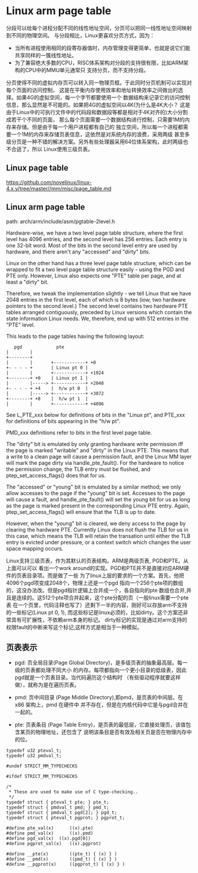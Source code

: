Linux arm page table
========================================

分段可以给每个进程分配不同的线性地址空间，分页可以把同一线性地址空间映射到不同的物理空间。
与分段相比，Linux更喜欢分页方式，因为：

* 当所有进程使用相同的段寄存器值时，内存管理变得更简单，也就是说它们能共享同样的一簇线性地址。
* 为了兼容绝大多数的CPU，RISC体系架构对分段的支持很有限，比如ARM架构的CPU中的MMU单元通常只
  支持分页，而不支持分段。

分页使得不同的虚拟内存页可以转入同一物理页框。于此同时分页机制可以实现对每个页面的访问控制，
这是在平衡内存使用效率和地址转换效率之间做出的选择。如果4G的虚拟空间，每一个字节都要使用一个
数据结构来记录它的访问控制信息，那么显然是不可能的。如果把4G的虚拟空间以4K(为什么是4K大小？
这是由于Linux中的可执行文件中的代码段和数据段等都是相对于4K对齐的)大小分割成若干个不同的页面，
那么每个页面需要一个数据结构进行控制，只需要1M的内存来存储。但是由于每一个用户进程都有自己的
独立空间，所以每一个进程都需要一个1M的内存来存储页表信息，这依然是对系统内存的浪费，采用两级
甚至多级分页是一种不错的解决方案。另外有些处理器采用64位体系架构，此时两级也不合适了，所以
Linux使用三级页表。

Linux page table
----------------------------------------

https://github.com/novelinux/linux-4.x.y/tree/master//mm/misc/page_table.md

Linux arm page table
----------------------------------------

path: arch/arm/include/asm/pgtable-2level.h

Hardware-wise, we have a two level page table structure, where the first
level has 4096 entries, and the second level has 256 entries.  Each entry
is one 32-bit word.  Most of the bits in the second level entry are used
by hardware, and there aren't any "accessed" and "dirty" bits.

Linux on the other hand has a three level page table structure, which can
be wrapped to fit a two level page table structure easily - using the PGD
and PTE only.  However, Linux also expects one "PTE" table per page, and
at least a "dirty" bit.

Therefore, we tweak the implementation slightly - we tell Linux that we
have 2048 entries in the first level, each of which is 8 bytes (iow, two
hardware pointers to the second level.)  The second level contains two
hardware PTE tables arranged contiguously, preceded by Linux versions
which contain the state information Linux needs.  We, therefore, end up
with 512 entries in the "PTE" level.

This leads to the page tables having the following layout:

```
   pgd             pte
|        |
+--------+
|        |       +------------+ +0
+- - - - +       | Linux pt 0 |
|        |       +------------+ +1024
+--------+ +0    | Linux pt 1 |
|        |-----> +------------+ +2048
+- - - - + +4    |  h/w pt 0  |
|        |-----> +------------+ +3072
+--------+ +8    |  h/w pt 1  |
|        |       +------------+ +4096
```

See L_PTE_xxx below for definitions of bits in the "Linux pt", and
PTE_xxx for definitions of bits appearing in the "h/w pt".

PMD_xxx definitions refer to bits in the first level page table.

The "dirty" bit is emulated by only granting hardware write permission
iff the page is marked "writable" and "dirty" in the Linux PTE.  This
means that a write to a clean page will cause a permission fault, and
the Linux MM layer will mark the page dirty via handle_pte_fault().
For the hardware to notice the permission change, the TLB entry must
be flushed, and ptep_set_access_flags() does that for us.

The "accessed" or "young" bit is emulated by a similar method; we only
allow accesses to the page if the "young" bit is set.  Accesses to the
page will cause a fault, and handle_pte_fault() will set the young bit
for us as long as the page is marked present in the corresponding Linux
PTE entry.  Again, ptep_set_access_flags() will ensure that the TLB is
up to date.

However, when the "young" bit is cleared, we deny access to the page
by clearing the hardware PTE.  Currently Linux does not flush the TLB
for us in this case, which means the TLB will retain the transation
until either the TLB entry is evicted under pressure, or a context
switch which changes the user space mapping occurs.

Linux支持三级页表，作为其默认的页表结构。ARM是两级页表, PGD和PTE。从上面可以可以
看出一个work around的实现。PGD和PTE并不是直接对应ARM硬件的页表目录项。而是做了一些
为了linux上层的要求的一个方案。首先，他把4096个pgd项变成2048个，物理上还是一个pgd
指向一个256个pte项的数组的，这没办法改。但是pgd指针逻辑上合并成一个，各自指向的pte
数组也合并,并且是连续的。这512个pte项合并起来，这个pte分配的页（一般linux需要一个pte表
在一个页里，代码注释也写了）还剩下一半的内容，刚好可以存放arm不支持的一些标记(Linux pt 0, 1),
而这些标记是linux必须的，比如dirty。这个方案还非常具有可扩展性，不依赖arm本身的标记。
dirty标记的实现是通过对arm支持的权限fault的中断来写这个标记,这样方式是相当于一种模拟。

页表表示
----------------------------------------

* pgd:
  页全局目录(Page Global Directory)，是多级页表的抽象最高层。每一级的页表都处理不同大小
  的内存。每项都指向一个更小目录的低级表，因此pgd就是一个页表目录。当代码遍历这个结构时
  （有些驱动程序就要这样做），就称为是在遍历页表。

* pmd:
  页中间目录 (Page Middle Directory),即pmd，是页表的中间层。在 x86 架构上，pmd 在硬件中
  并不存在，但是在内核代码中它是与pgd合并在一起的。

* pte:
  页表条目 (Page Table Entry)，是页表的最低层，它直接处理页，该值包含某页的物理地址，还包含了
  说明该条目是否有效及相关页是否在物理内存中的位。

```
typedef u32 pteval_t;
typedef u32 pmdval_t;

#undef STRICT_MM_TYPECHECKS

#ifdef STRICT_MM_TYPECHECKS

/*
 * These are used to make use of C type-checking..
 */
typedef struct { pteval_t pte; } pte_t;
typedef struct { pmdval_t pmd; } pmd_t;
typedef struct { pmdval_t pgd[2]; } pgd_t;
typedef struct { pteval_t pgprot; } pgprot_t;

#define pte_val(x)      ((x).pte)
#define pmd_val(x)      ((x).pmd)
#define pgd_val(x)	((x).pgd[0])
#define pgprot_val(x)   ((x).pgprot)

#define __pte(x)        ((pte_t) { (x) } )
#define __pmd(x)        ((pmd_t) { (x) } )
#define __pgprot(x)     ((pgprot_t) { (x) } )
```
